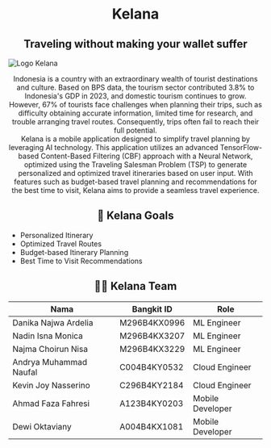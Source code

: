 # <div align="center">Kelana</div>
## <div align="center">Traveling without making your wallet suffer</div>

![Logo Kelana](https://github.com/user-attachments/assets/9e38a655-e86e-40e2-bd26-6e4463b555ad) 

<div align="center">Indonesia is a country with an extraordinary wealth of tourist destinations and culture. Based on BPS data, the tourism sector contributed 3.8% to Indonesia's GDP in 2023, and domestic tourism continues to grow. However, 67% of tourists face challenges when planning their trips, such as difficulty obtaining accurate information, limited time for research, and trouble arranging travel routes. Consequently, trips often fail to reach their full potential.</div>

<div align="center">Kelana is a mobile application designed to simplify travel planning by leveraging AI technology. This application utilizes an advanced TensorFlow-based Content-Based Filtering (CBF) approach with a Neural Network, optimized using the Traveling Salesman Problem (TSP) to generate personalized and optimized travel itineraries based on user input. With features such as budget-based travel planning and recommendations for the best time to visit, Kelana aims to provide a seamless travel experience.</div>

## **<div align="center">🎯 Kelana Goals</div>**


- ⁠Personalized Itinerary
- Optimized Travel Routes
- ⁠Budget-based Itinerary Planning
- Best Time to Visit Recommendations


## **<div align="center">👷‍♂️ Kelana Team </div>**

<div align="center">

| **Nama**                     | **Bangkit ID**  | **Role**          |
|------------------------------|-----------------|-------------------|
| Danika Najwa Ardelia         | M296B4KX0996    | ML Engineer       |
| Nadin Isna Monica              | M296B4KX3207    | ML Engineer       |
| Najma Choirun Nisa         | M296B4KX3229     | ML Engineer       |
| Andrya Muhammad Naufal            | C004B4KY0532     | Cloud Engineer    |
| Kevin Joy Nasserino                 | C296B4KY2184    | Cloud Engineer    |
| Ahmad Faza Fahresi       | A123B4KY0203    | Mobile Developer  |
| Dewi Oktaviany      | A004B4KX1081    | Mobile Developer  |

</div>
